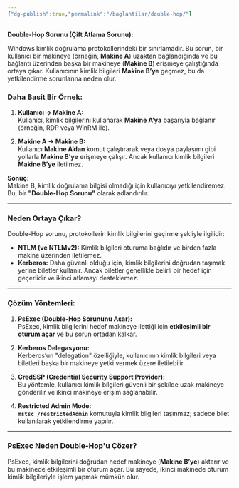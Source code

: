 ```yaml
---
{"dg-publish":true,"permalink":"/baglantilar/double-hop/"}
---
```


**Double-Hop Sorunu (Çift Atlama Sorunu):**

Windows kimlik doğrulama protokollerindeki bir sınırlamadır. Bu sorun, bir kullanıcı bir makineye (örneğin, **Makine A**) uzaktan bağlandığında ve bu bağlantı üzerinden başka bir makineye (**Makine B**) erişmeye çalıştığında ortaya çıkar. Kullanıcının kimlik bilgileri **Makine B’ye** geçmez, bu da yetkilendirme sorunlarına neden olur.

### Daha Basit Bir Örnek:

1. **Kullanıcı → Makine A:**  
    Kullanıcı, kimlik bilgilerini kullanarak **Makine A’ya** başarıyla bağlanır (örneğin, RDP veya WinRM ile).
    
2. **Makine A → Makine B:**  
    Kullanıcı **Makine A’dan** komut çalıştırarak veya dosya paylaşımı gibi yollarla **Makine B’ye** erişmeye çalışır. Ancak kullanıcı kimlik bilgileri **Makine B’ye** iletilmez.
    

**Sonuç:**  
Makine B, kimlik doğrulama bilgisi olmadığı için kullanıcıyı yetkilendiremez. Bu, bir **"Double-Hop Sorunu"** olarak adlandırılır.

---

### Neden Ortaya Çıkar?

Double-Hop sorunu, protokollerin kimlik bilgilerini geçirme şekliyle ilgilidir:

- **NTLM (ve NTLMv2):** Kimlik bilgileri oturuma bağlıdır ve birden fazla makine üzerinden iletilemez.
- **Kerberos:** Daha güvenli olduğu için, kimlik bilgilerini doğrudan taşımak yerine biletler kullanır. Ancak biletler genellikle belirli bir hedef için geçerlidir ve ikinci atlamayı desteklemez.

---

### Çözüm Yöntemleri:

1. **PsExec (Double-Hop Sorununu Aşar):**  
    PsExec, kimlik bilgilerini hedef makineye ilettiği için **etkileşimli bir oturum açar** ve bu sorun ortadan kalkar.
    
2. **Kerberos Delegasyonu:**  
    Kerberos’un "delegation" özelliğiyle, kullanıcının kimlik bilgileri veya biletleri başka bir makineye yetki vermek üzere iletilebilir.
    
3. **CredSSP (Credential Security Support Provider):**  
    Bu yöntemle, kullanıcı kimlik bilgileri güvenli bir şekilde uzak makineye gönderilir ve ikinci makineye erişim sağlanabilir.
    
4. **Restricted Admin Mode:**  
    **`mstsc /restrictedAdmin`** komutuyla kimlik bilgileri taşınmaz; sadece bilet kullanılarak yetkilendirme yapılır.
    

---

### PsExec Neden Double-Hop'u Çözer?

PsExec, kimlik bilgilerini doğrudan hedef makineye (**Makine B’ye**) aktarır ve bu makinede etkileşimli bir oturum açar. Bu sayede, ikinci makinede oturum kimlik bilgileriyle işlem yapmak mümkün olur.
